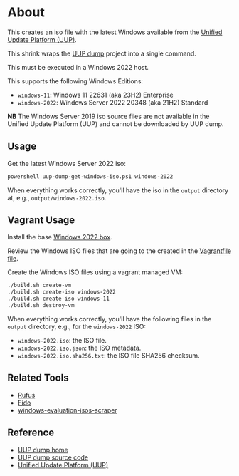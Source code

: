 # About

This creates an iso file with the latest Windows available from the [Unified Update Platform (UUP)](https://docs.microsoft.com/en-us/windows/deployment/update/windows-update-overview).

This shrink wraps the [UUP dump](https://git.uupdump.net/uup-dump) project into a single command.

This must be executed in a Windows 2022 host.

This supports the following Windows Editions:

* `windows-11`: Windows 11 22631 (aka 23H2) Enterprise
* `windows-2022`: Windows Server 2022 20348 (aka 21H2) Standard

**NB** The Windows Server 2019 iso source files are not available in the Unified Update Platform (UUP) and cannot be downloaded by UUP dump.

## Usage

Get the latest Windows Server 2022 iso:

```bash
powershell uup-dump-get-windows-iso.ps1 windows-2022
```

When everything works correctly, you'll have the iso in the `output` directory at, e.g., `output/windows-2022.iso`.

## Vagrant Usage

Install the base [Windows 2022 box](https://github.com/rgl/windows-vagrant).

Review the Windows ISO files that are going to the created in the [Vagrantfile file](Vagrantfile).

Create the Windows ISO files using a vagrant managed VM:

```bash
./build.sh create-vm
./build.sh create-iso windows-2022
./build.sh create-iso windows-11
./build.sh destroy-vm
```

When everything works correctly, you'll have the following files in the `output`
directory, e.g., for the `windows-2022` ISO:

* `windows-2022.iso`: the ISO file.
* `windows-2022.iso.json`: the ISO metadata.
* `windows-2022.iso.sha256.txt`: the ISO file SHA256 checksum.

## Related Tools

* [Rufus](https://github.com/pbatard/rufus)
* [Fido](https://github.com/pbatard/Fido)
* [windows-evaluation-isos-scraper](https://github.com/rgl/windows-evaluation-isos-scraper)

## Reference

* [UUP dump home](https://uupdump.net)
* [UUP dump source code](https://git.uupdump.net/uup-dump)
* [Unified Update Platform (UUP)](https://docs.microsoft.com/en-us/windows/deployment/update/windows-update-overview)
